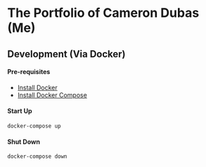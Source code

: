# The Portfolio of Cameron Dubas (Me)

## Development (Via Docker)

#### Pre-requisites

- [Install Docker](https://docs.docker.com/engine/installation/)
- [Install Docker Compose](https://docs.docker.com/engine/installation/)

#### Start Up

`docker-compose up`

#### Shut Down

`docker-compose down`
